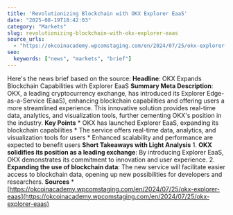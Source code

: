 ```yaml
---
title: 'Revolutionizing Blockchain with OKX Explorer EaaS'
date: "2025-08-19T18:42:03"
category: "Markets"
slug: revolutionizing-blockchain-with-okx-explorer-eaas
source_urls:
  - "https://okcoinacademy.wpcomstaging.com/en/2024/07/25/okx-explorer-eaas"
seo:
  keywords: ["news", "markets", "brief"]
---
```

Here's the news brief based on the source:  **Headline**: OKX Expands Blockchain Capabilities with Explorer EaaS  **Summary Meta Description**: OKX, a leading cryptocurrency exchange, has introduced its Explorer Edge-as-a-Service (EaaS), enhancing blockchain capabilities and offering users a more streamlined experience. This innovative solution provides real-time data, analytics, and visualization tools, further cementing OKX's position in the industry.  **Key Points**  * OKX has launched Explorer EaaS, expanding its blockchain capabilities * The service offers real-time data, analytics, and visualization tools for users * Enhanced scalability and performance are expected to benefit users  **Short Takeaways with Light Analysis**  1. **OKX solidifies its position as a leading exchange**: By introducing Explorer EaaS, OKX demonstrates its commitment to innovation and user experience. 2. **Expanding the use of blockchain data**: The new service will facilitate easier access to blockchain data, opening up new possibilities for developers and researchers.  **Sources**  * [https://okcoinacademy.wpcomstaging.com/en/2024/07/25/okx-explorer-eaas](https://okcoinacademy.wpcomstaging.com/en/2024/07/25/okx-explorer-eaas) 
